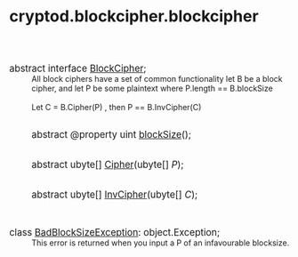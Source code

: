 <h1>cryptod.blockcipher.blockcipher</h1>
        <!-- Generated by Ddoc from src\blockcipher\blockcipher.d -->
<br><br>
<dl><dt><big>abstract interface <u>BlockCipher</u>;
</big></dt>
<dd>All block ciphers have a set of common functionality
 let B be a block cipher, and let P be some plaintext
 where P.length == B.blockSize
<br><br>
Let C = B.Cipher(P) , then P == B.InvCipher(C)<br><br>

<dl><dt><big>abstract @property uint <u>blockSize</u>();
</big></dt>
<dd><br><br>
</dd>
<dt><big>abstract ubyte[] <u>Cipher</u>(ubyte[] <i>P</i>);
</big></dt>
<dd><br><br>
</dd>
<dt><big>abstract ubyte[] <u>InvCipher</u>(ubyte[] <i>C</i>);
</big></dt>
<dd><br><br>
</dd>
</dl>
</dd>
<dt><big>class <u>BadBlockSizeException</u>: object.Exception;
</big></dt>
<dd>This error is returned when you input a P of an infavourable blocksize.<br><br>

</dd>
</dl>